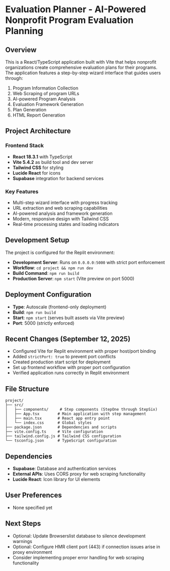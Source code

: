 # Evaluation Planner - AI-Powered Nonprofit Program Evaluation Planning

## Overview
This is a React/TypeScript application built with Vite that helps nonprofit organizations create comprehensive evaluation plans for their programs. The application features a step-by-step wizard interface that guides users through:

1. Program Information Collection
2. Web Scraping of program URLs
3. AI-powered Program Analysis 
4. Evaluation Framework Generation
5. Plan Generation
6. HTML Report Generation

## Project Architecture

### Frontend Stack
- **React 18.3.1** with TypeScript
- **Vite 5.4.2** as build tool and dev server
- **Tailwind CSS** for styling
- **Lucide React** for icons
- **Supabase** integration for backend services

### Key Features
- Multi-step wizard interface with progress tracking
- URL extraction and web scraping capabilities
- AI-powered analysis and framework generation
- Modern, responsive design with Tailwind CSS
- Real-time processing states and loading indicators

## Development Setup
The project is configured for the Replit environment:

- **Development Server**: Runs on `0.0.0.0:5000` with strict port enforcement
- **Workflow**: `cd project && npm run dev`
- **Build Command**: `npm run build`
- **Production Server**: `npm start` (Vite preview on port 5000)

## Deployment Configuration
- **Type**: Autoscale (frontend-only deployment)
- **Build**: `npm run build`
- **Start**: `npm start` (serves built assets via Vite preview)
- **Port**: 5000 (strictly enforced)

## Recent Changes (September 12, 2025)
- Configured Vite for Replit environment with proper host/port binding
- Added `strictPort: true` to prevent port conflicts
- Created production start script for deployment
- Set up frontend workflow with proper port configuration
- Verified application runs correctly in Replit environment

## File Structure
```
project/
├── src/
│   ├── components/     # Step components (StepOne through StepSix)
│   ├── App.tsx        # Main application with step management
│   ├── main.tsx       # React app entry point
│   └── index.css      # Global styles
├── package.json       # Dependencies and scripts
├── vite.config.ts     # Vite configuration
├── tailwind.config.js # Tailwind CSS configuration
└── tsconfig.json      # TypeScript configuration
```

## Dependencies
- **Supabase**: Database and authentication services
- **External APIs**: Uses CORS proxy for web scraping functionality
- **Lucide React**: Icon library for UI elements

## User Preferences
- None specified yet

## Next Steps
- Optional: Update Browserslist database to silence development warnings
- Optional: Configure HMR client port (443) if connection issues arise in proxy environment
- Consider implementing proper error handling for web scraping functionality